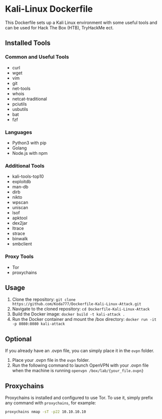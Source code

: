 # Kali-Linux Dockerfile

This Dockerfile sets up a Kali Linux environment with some useful tools and can be used for Hack The Box (HTB), TryHackMe ect.

## Installed Tools

### Common and Useful Tools

- curl
- wget
- vim
- git
- net-tools
- whois
- netcat-traditional
- pciutils
- usbutils
- bat
- fzf 

### Languages

- Python3 with pip
- Golang
- Node.js with npm

### Additional Tools

- kali-tools-top10
- exploitdb
- man-db
- dirb
- nikto
- wpscan
- uniscan
- lsof
- apktool
- dex2jar
- ltrace
- strace
- binwalk
- smbclient

### Proxy Tools

- Tor
- proxychains

## Usage

1. Clone the repository: `git clone https://github.com/Koda777/Dockerfile-Kali-Linux-Attack.git`
2. Navigate to the cloned repository: `cd Dockerfile-Kali-Linux-Attack`
3. Build the Docker image: `docker build -t kali-attack .`
4. Run the Docker container and mount the /box directory: `docker run -it -p 8080:8080 kali-attack`

## Optional

If you already have an .ovpn file, you can simply place it in the `ovpn` folder.

1. Place your .ovpn file in the `ovpn` folder.
2. Run the following command to launch OpenVPN with your .ovpn file when the machine is running `openvpn /box/lab/{your_file.ovpn}`

## Proxychains

Proxychains is installed and configured to use Tor. To use it, simply prefix any command with `proxychains`, for example:

```bash
proxychains nmap -sT -p22 10.10.10.10

